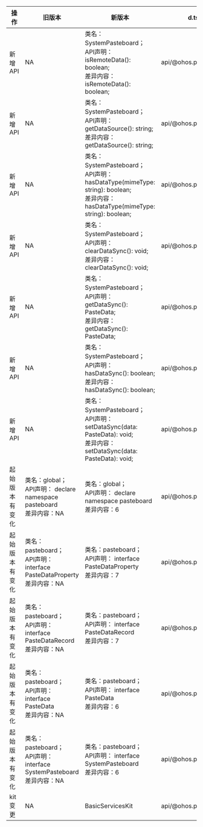 | 操作 | 旧版本 | 新版本 | d.ts文件 |
| ---- | ------ | ------ | -------- |
|新增API|NA|类名：SystemPasteboard；<br>API声明：isRemoteData(): boolean;<br>差异内容：isRemoteData(): boolean;|api/@ohos.pasteboard.d.ts|
|新增API|NA|类名：SystemPasteboard；<br>API声明：getDataSource(): string;<br>差异内容：getDataSource(): string;|api/@ohos.pasteboard.d.ts|
|新增API|NA|类名：SystemPasteboard；<br>API声明：hasDataType(mimeType: string): boolean;<br>差异内容：hasDataType(mimeType: string): boolean;|api/@ohos.pasteboard.d.ts|
|新增API|NA|类名：SystemPasteboard；<br>API声明：clearDataSync(): void;<br>差异内容：clearDataSync(): void;|api/@ohos.pasteboard.d.ts|
|新增API|NA|类名：SystemPasteboard；<br>API声明：getDataSync(): PasteData;<br>差异内容：getDataSync(): PasteData;|api/@ohos.pasteboard.d.ts|
|新增API|NA|类名：SystemPasteboard；<br>API声明：hasDataSync(): boolean;<br>差异内容：hasDataSync(): boolean;|api/@ohos.pasteboard.d.ts|
|新增API|NA|类名：SystemPasteboard；<br>API声明：setDataSync(data: PasteData): void;<br>差异内容：setDataSync(data: PasteData): void;|api/@ohos.pasteboard.d.ts|
|起始版本有变化|类名：global；<br>API声明： declare namespace pasteboard<br>差异内容：NA|类名：global；<br>API声明： declare namespace pasteboard<br>差异内容：6|api/@ohos.pasteboard.d.ts|
|起始版本有变化|类名：pasteboard；<br>API声明： interface PasteDataProperty<br>差异内容：NA|类名：pasteboard；<br>API声明： interface PasteDataProperty<br>差异内容：7|api/@ohos.pasteboard.d.ts|
|起始版本有变化|类名：pasteboard；<br>API声明： interface PasteDataRecord<br>差异内容：NA|类名：pasteboard；<br>API声明： interface PasteDataRecord<br>差异内容：7|api/@ohos.pasteboard.d.ts|
|起始版本有变化|类名：pasteboard；<br>API声明： interface PasteData<br>差异内容：NA|类名：pasteboard；<br>API声明： interface PasteData<br>差异内容：6|api/@ohos.pasteboard.d.ts|
|起始版本有变化|类名：pasteboard；<br>API声明： interface SystemPasteboard<br>差异内容：NA|类名：pasteboard；<br>API声明： interface SystemPasteboard<br>差异内容：6|api/@ohos.pasteboard.d.ts|
|kit变更|NA|BasicServicesKit|api/@ohos.pasteboard.d.ts|
